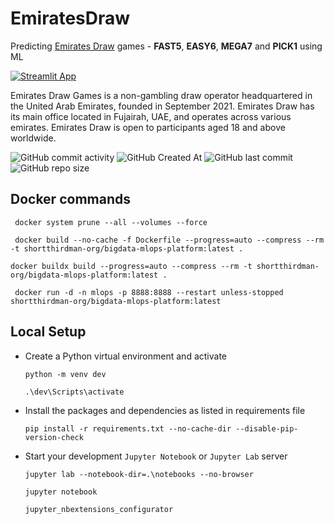 # EmiratesDraw

Predicting [Emirates Draw](https://emiratesdraw.com/) games - **FAST5**, **EASY6**, **MEGA7** and **PICK1** using ML

[![Streamlit App](https://static.streamlit.io/badges/streamlit_badge_black_white.svg)](URL_TO_YOUR_APP)

Emirates Draw Games is a non-gambling draw operator headquartered in the United Arab Emirates, founded in September 2021. Emirates Draw has its main office located in Fujairah, UAE, and operates across various emirates. Emirates Draw is open to participants aged 18 and above worldwide.

![GitHub commit activity](https://img.shields.io/github/commit-activity/t/shortthirdman/EmiratesDraw)	![GitHub Created At](https://img.shields.io/github/created-at/shortthirdman/EmiratesDraw)	![GitHub last commit](https://img.shields.io/github/last-commit/shortthirdman/EmiratesDraw)	![GitHub repo size](https://img.shields.io/github/repo-size/shortthirdman/EmiratesDraw)

## Docker commands

```shell
 docker system prune --all --volumes --force
```

```shell
 docker build --no-cache -f Dockerfile --progress=auto --compress --rm -t shortthirdman-org/bigdata-mlops-platform:latest .
```

```shell
docker buildx build --progress=auto --compress --rm -t shortthirdman-org/bigdata-mlops-platform:latest .
```

```shell
 docker run -d -n mlops -p 8888:8888 --restart unless-stopped shortthirdman-org/bigdata-mlops-platform:latest
```


## Local Setup

  - Create a Python virtual environment and activate
	
	```shell
	python -m venv dev
	```
	
	```shell
	.\dev\Scripts\activate
	
	```

  - Install the packages and dependencies as listed in requirements file
	
	```shell
	pip install -r requirements.txt --no-cache-dir --disable-pip-version-check
	```

  - Start your development `Jupyter Notebook` or `Jupyter Lab` server
	
	```shell
	jupyter lab --notebook-dir=.\notebooks --no-browser
	```
	
	```shell
	jupyter notebook
	```
	
	```
	jupyter_nbextensions_configurator
	```
